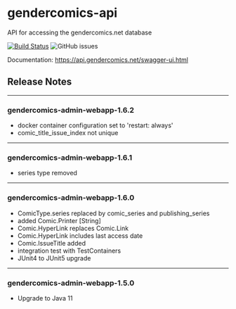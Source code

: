 # gendercomics-api

API for accessing the gendercomics.net database


[![Build Status](https://travis-ci.com/gendercomics/api.svg?branch=develop)](https://travis-ci.com/gendercomics/api)
![GitHub issues](https://img.shields.io/github/issues/gendercomics/api.svg)

Documentation: https://api.gendercomics.net/swagger-ui.html

## Release Notes
---
### gendercomics-admin-webapp-1.6.2
- docker container configuration set to 'restart: always'
- comic_title_issue_index not unique

---
### gendercomics-admin-webapp-1.6.1
- series type removed

---
### gendercomics-admin-webapp-1.6.0
- ComicType.series replaced by comic_series and publishing_series
- added Comic.Printer [String]
- Comic.HyperLink replaces Comic.Link
- Comic.HyperLink includes last access date
- Comic.IssueTitle added
- integration test with TestContainers
- JUnit4 to JUnit5 upgrade

---
### gendercomics-admin-webapp-1.5.0
- Upgrade to Java 11

